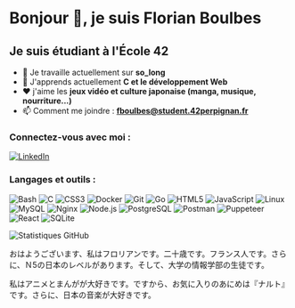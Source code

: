 # Bonjour 👋, je suis Florian Boulbes

## Je suis étudiant à l'École 42

- 🔭 Je travaille actuellement sur **so_long**
- 🌱 J'apprends actuellement **C et le développement Web**
- ❤️ j'aime les **jeux vidéo et culture japonaise (manga, musique, nourriture...)**
- 📫 Comment me joindre : **fboulbes@student.42perpignan.fr**

### Connectez-vous avec moi :

[![LinkedIn](https://img.shields.io/badge/-LinkedIn-0077B5?style=flat&logo=Linkedin&logoColor=white)](https://linkedin.com/in/florian-boulbes)

### Langages et outils :

![Bash](https://img.shields.io/badge/-Bash-4EAA25?style=flat&logo=gnu-bash&logoColor=white)
![C](https://img.shields.io/badge/-C-A8B9CC?style=flat&logo=c&logoColor=white)
![CSS3](https://img.shields.io/badge/-CSS3-1572B6?style=flat&logo=css3&logoColor=white)
![Docker](https://img.shields.io/badge/-Docker-2496ED?style=flat&logo=docker&logoColor=white)
![Git](https://img.shields.io/badge/-Git-F05032?style=flat&logo=git&logoColor=white)
![Go](https://img.shields.io/badge/-Go-00ADD8?style=flat&logo=go&logoColor=white)
![HTML5](https://img.shields.io/badge/-HTML5-E34F26?style=flat&logo=html5&logoColor=white)
![JavaScript](https://img.shields.io/badge/-JavaScript-F7DF1E?style=flat&logo=javascript&logoColor=black)
![Linux](https://img.shields.io/badge/-Linux-FCC624?style=flat&logo=linux&logoColor=black)
![MySQL](https://img.shields.io/badge/-MySQL-4479A1?style=flat&logo=mysql&logoColor=white)
![Nginx](https://img.shields.io/badge/-Nginx-009639?style=flat&logo=nginx&logoColor=white)
![Node.js](https://img.shields.io/badge/-Node.js-339933?style=flat&logo=node.js&logoColor=white)
![PostgreSQL](https://img.shields.io/badge/-PostgreSQL-336791?style=flat&logo=postgresql&logoColor=white)
![Postman](https://img.shields.io/badge/-Postman-FF6C37?style=flat&logo=postman&logoColor=white)
![Puppeteer](https://img.shields.io/badge/-Puppeteer-40B5A4?style=flat&logo=puppeteer&logoColor=white)
![React](https://img.shields.io/badge/-React-61DAFB?style=flat&logo=react&logoColor=black)
![SQLite](https://img.shields.io/badge/-SQLite-003B57?style=flat&logo=sqlite&logoColor=white)

![Statistiques GitHub](https://github-readme-stats.vercel.app/api?username=utokasan&show_icons=true&locale=fr)

おはようございます、私はフロリアンです。二十歳です。フランス人です。さらに、Ｎ5の日本のレベルがあります。そして、大学の情報学部の生徒です。

私はアニメとまんがが大好きです。ですから、お気に入りのあにめは『ナルト』です。さらに、日本の音楽が大好きです。
